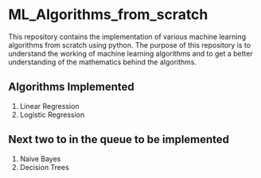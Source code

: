 # ML_Algorithms_from_scratch

This repository contains the implementation of various machine learning algorithms from scratch using python. The purpose of this repository is to understand the working of machine learning algorithms and to get a better understanding of the mathematics behind the algorithms.

## Algorithms Implemented

1. Linear Regression
2. Logistic Regression

## Next two to in the queue to be implemented

1. Naive Bayes
2. Decision Trees
